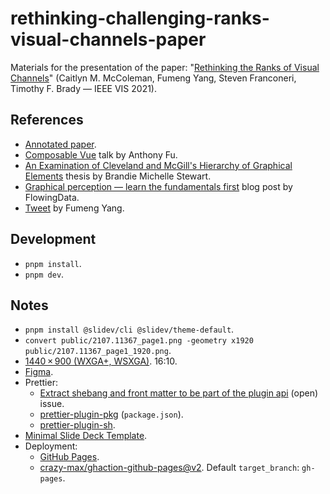 # rethinking-challenging-ranks-visual-channels-paper

Materials for the presentation of the paper: "[Rethinking the Ranks of Visual Channels](https://arxiv.org/abs/2107.11367)" (Caitlyn M. McColeman, Fumeng Yang, Steven Franconeri, Timothy F. Brady — IEEE VIS 2021).

## References

- [Annotated paper](https://github.com/joaopalmeiro/annotated-papers/blob/main/data-visualization/rethinking_the_ranks_of_visual_channels.pdf).
- [Composable Vue](https://github.com/antfu/talks/tree/master/2021-04-29) talk by Anthony Fu.
- [An Examination of Cleveland and McGill's Hierarchy of Graphical Elements](https://www.researchgate.net/publication/221249388_An_Examination_of_Cleveland_and_McGill%27s_Hierarchy_of_Graphical_Elements) thesis by Brandie Michelle Stewart.
- [Graphical perception — learn the fundamentals first](https://flowingdata.com/2010/03/20/graphical-perception-learn-the-fundamentals-first/) blog post by FlowingData.
- [Tweet](https://twitter.com/fumeng_yang/status/1451635789016805377) by Fumeng Yang.

## Development

- `pnpm install`.
- `pnpm dev`.

## Notes

- `pnpm install @slidev/cli @slidev/theme-default`.
- `convert public/2107.11367_page1.png -geometry x1920 public/2107.11367_page1_1920.png`.
- [1440 × 900 (WXGA+, WSXGA)](<https://en.wikipedia.org/wiki/Graphics_display_resolution#WXGA+_(1440%C3%97900)>). 16:10.
- [Figma](https://www.figma.com/file/OpherFzBmFElT3dWEAibng/rankings?node-id=0%3A1).
- Prettier:
  - [Extract shebang and front matter to be part of the plugin api](https://github.com/prettier/prettier/issues/4774) (open) issue.
  - [prettier-plugin-pkg](https://github.com/rx-ts/prettier/tree/master/packages/pkg) (`package.json`).
  - [prettier-plugin-sh](https://github.com/rx-ts/prettier/tree/master/packages/sh).
- [Minimal Slide Deck Template](https://www.figma.com/community/file/969103389041074315).
- Deployment:
  - [GitHub Pages](https://sli.dev/guide/hosting.html#github-pages).
  - [crazy-max/ghaction-github-pages@v2](https://github.com/crazy-max/ghaction-github-pages). Default `target_branch`: `gh-pages`.
